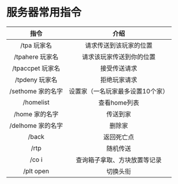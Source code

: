# 服务器常用指令
|     指令       |      介绍      |
| :-----------: | :-----------: |
|/tpa 玩家名|请求传送到该玩家的位置|
|/tpahere 玩家名|请求该玩家传送到你的位置|
|/tpaccpet 玩家名|接受传送请求|
|/tpdeny 玩家名|拒绝玩家请求|
|/sethome 家的名字|设置家（一名玩家最多设置10个家）|
|/homelist| 查看home列表|
|/home 家的名字|传送到家|
|/delhome 家的名字|删除家|
|/back|返回死亡点|
|/rtp|随机传送|
|/co i|查询箱子拿取、方块放置等记录|
|/plt open|	切换头衔|
